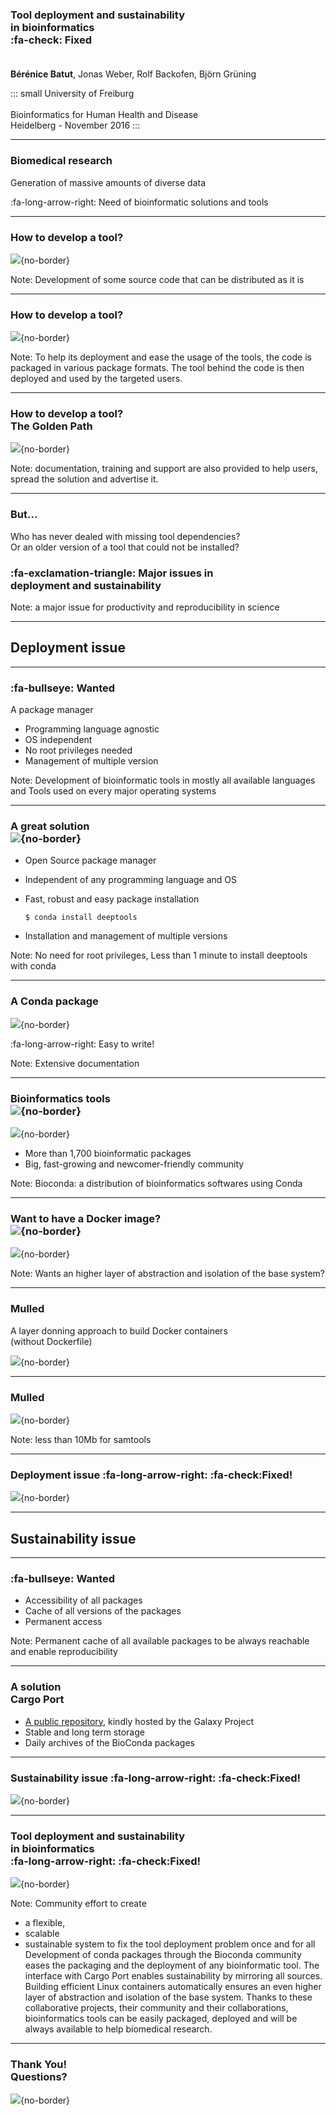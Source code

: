 ### Tool deployment and sustainability <br>in bioinformatics <br>:fa-check: Fixed<br><br>

**Bérénice Batut**, Jonas Weber, Rolf Backofen, Björn Grüning

::: small
University of Freiburg<br><br>Bioinformatics for Human Health and Disease<br>Heidelberg - November 2016
::: 

---

### Biomedical research

Generation of massive amounts of diverse data

:fa-long-arrow-right: Need of bioinformatic solutions and tools

----

### How to develop a tool?

![](http://localhost:8000/images/tool_development_1.png){no-border}

Note: Development of some source code that can be distributed as it is

----

### How to develop a tool?

![](http://localhost:8000/images/tool_development_packaging.png){no-border}

Note: To help its deployment and ease the usage of the tools, the code is packaged in various package formats.
The tool behind the code is then deployed and used by the targeted users.
 
----

### How to develop a tool?<br>The Golden Path

![](http://localhost:8000/images/tool_development_training_doc_support.png){no-border}

Note: documentation, training and support are also provided to help users, spread the solution and advertise it. 

----

### But...

Who has never dealed with missing tool dependencies?<br>
Or an older version of a tool that could not be installed?

### :fa-exclamation-triangle: Major issues in <br>deployment and sustainability

Note: a major issue for productivity and reproducibility in science

---

## Deployment issue

----

### :fa-bullseye: Wanted

A package manager
- Programming language agnostic
- OS independent
- No root privileges needed
- Management of multiple version
    
Note: Development of bioinformatic tools in mostly all available languages and Tools used on every major operating systems

----

### A great solution<br>![](http://localhost:8000/images/conda_logo.png){no-border}

- Open Source package manager
- Independent of any programming language and OS
- Fast, robust and easy package installation

  ```
  $ conda install deeptools
  ```
  
- Installation and management of multiple versions

Note: No need for root privileges, Less than 1 minute to install deeptools with conda

----

### A Conda package

![](http://localhost:8000/images/conda_package.png){no-border}

:fa-long-arrow-right: Easy to write!

Note: Extensive documentation

----

### Bioinformatics tools<br>![](http://localhost:8000/images/bioconda_logo.png){no-border}

![](http://localhost:8000/images/tool_development_bioconda_solution.png){no-border}

- More than 1,700 bioinformatic packages
- Big, fast-growing and newcomer-friendly community

Note: Bioconda: a distribution of bioinformatics softwares using Conda

----

### Want to have a Docker image?<br>![](http://localhost:8000/images/mulled.png){no-border}

![](http://localhost:8000/images/tool_development_mulled_solution.png){no-border}

Note: Wants an higher layer of abstraction and isolation of the base system?

----

### Mulled

A layer donning approach to build Docker containers<br>(without Dockerfile)

![](http://localhost:8000/images/mulled_scheme_without_bioconda.png){no-border}

----

### Mulled

![](http://localhost:8000/images/mulled_scheme.png){no-border}

Note: less than 10Mb for samtools

----

### Deployment issue :fa-long-arrow-right: :fa-check:Fixed!

![](http://localhost:8000/images/tool_development_deployment.png){no-border}

---

## Sustainability issue

----

### :fa-bullseye: Wanted

- Accessibility of all packages
- Cache of all versions of the packages
- Permanent access

Note: Permanent cache of all available packages to be always reachable and enable reproducibility

----

### A solution<br>Cargo Port

- [A public repository](https://depot.galaxyproject.org/software/), kindly hosted by the Galaxy Project
- Stable and long term storage
- Daily archives of the BioConda packages

----

### Sustainability issue :fa-long-arrow-right: :fa-check:Fixed!

![](http://localhost:8000/images/tool_development_sustainability.png){no-border}

---

### Tool deployment and sustainability <br>in bioinformatics<br> :fa-long-arrow-right: :fa-check:Fixed!

![](http://localhost:8000/images/tool_development_solution_scheme.png){no-border}

Note: Community effort to create 
  - a flexible, 
  - scalable
  - sustainable system 
to fix the tool deployment problem once and for all
Development of conda packages through the Bioconda community eases the packaging and the deployment of any bioinformatic tool. The interface with Cargo Port enables sustainability by mirroring all sources. Building efficient Linux containers automatically ensures an even higher layer of abstraction and isolation of the base system. Thanks to these collaborative projects, their community and their collaborations, bioinformatics tools can be easily packaged, deployed and will be always available to help biomedical research.

---

### Thank You!<br>Questions?

![](http://localhost:8000/images/tool_development_final_scheme.png){no-border}

